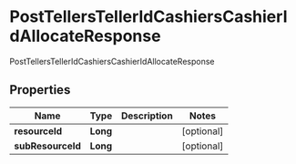 

# PostTellersTellerIdCashiersCashierIdAllocateResponse

PostTellersTellerIdCashiersCashierIdAllocateResponse
## Properties

Name | Type | Description | Notes
------------ | ------------- | ------------- | -------------
**resourceId** | **Long** |  |  [optional]
**subResourceId** | **Long** |  |  [optional]




